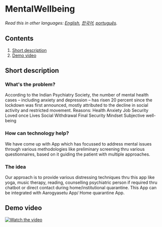 # MentalWellbeing



*Read this in other languages: [English](README.md), [한국어](README.ko.md), [português](README.pt_br.md).*

## Contents

1. [Short description](#short-description)
1. [Demo video](#demo-video)



## Short description

### What's the problem?
According to the Indian Psychiatry Society, the number of mental health cases – including anxiety and depression – has risen 20 percent since the lockdown was first announced, mostly attributed to the decline in social activity and restricted movement.
Reasons:
Health Anxiety
Job Security
Loved once Lives
Social Withdrawal
Final Security
Mindset
Subjective well-being

### How can technology help?

 We have come up with App which has focussed to address mental issues through various methodologies like preliminary screening thru various questionnaires, based on it guiding the patient with multiple approaches. 

### The idea

Our approach is to provide various distressing techniques thru this app like yoga, music therapy, reading, counselling psychiatric person if required thru chatbot or direct contact during home/institutional quarantine.
This App can be integrated with Aarogyasetu App/ Home quarantine App.


## Demo video

[![Watch the video](https://github.com/Code-and-Response/Liquid-Prep/blob/master/images/IBM-interview-video-image.png)](https://www.youtube.com/watch?v=yfoN93_mUQM&rel=0)

